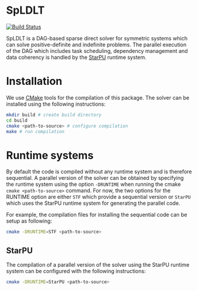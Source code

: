 # SpLDLT

[![Build Status](https://travis-ci.com/NLAFET/SpLDLT.svg?token=UwhpFb953M8N7PyHRDWG&branch=master)](https://travis-ci.com/NLAFET/SpLDLT)

SpLDLT is a DAG-based sparse direct solver for symmetric systems which
can solve positive-definite and indefinite problems. The parallel
execution of the DAG which includes task scheduling, dependency
management and data coherency is handled by the
[StarPU](http://starpu.gforge.inria.fr/) runtime system.

# Installation 

We use [CMake](https://cmake.org/) tools for the compilation of this
package. The solver can be installed using the following instructions:

```bash
mkdir build # create build directory
cd build 
cmake <path-to-source> # configure compilation
make # run compilation 
```

# Runtime systems

By default the code is compiled without any runtime system and is
therefore sequential. A parallel version of the solver can be obtained
by specifying the runtime system using the option `-DRUNTIME` when
running the cmake `cmake <path-to-source>` command. For now, the two
options for the RUNTIME option are either `STF` which provide a
sequential version or `StarPU` which uses the StarPU runtime system
for generating the parallel code.

For example, the compilation files for installing the sequential code
can be setup as following:

```bash
cmake -DRUNTIME=STF <path-to-source>

```

## StarPU

The compilation of a parallel version of the solver using the StarPU
runtime system can be configured with the following instructions:

```bash
cmake -DRUNTIME=StarPU <path-to-source>

```
